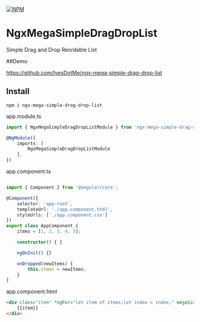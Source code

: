 [![NPM](https://nodei.co/npm/ngx-mega-simple-drag-drop-list.png)](https://npmjs.org/package/ngx-mega-simple-drag-drop-list)

# NgxMegaSimpleDragDropList

Simple Drag and Drop Reordable List

##Demo

https://github.com/IvesDotMe/ngx-mega-simple-drag-drop-list

## Install

```shell
npm i ngx-mega-simple-drag-drop-list
```

app.module.ts

```typescript
import { NgxMegaSimpleDragDropListModule } from 'ngx-mega-simple-drag-drop-list';

@NgModule({
	imports: [
		NgxMegaSimpleDragDropListModule
	],
})

```

app.component.ts

```typescript

import { Component } from '@angular/core';

@Component({
	selector: 'app-root',
	templateUrl: './app.component.html',
	styleUrls: ['./app.component.css']
})
export class AppComponent {
	items = [1, 2, 3, 4, 5]; 

	constructor() { }

	ngOnInit() {}

	onDropped(newItems) {
		this.items = newItems;
	}
}

```

app.component.html

```html
<div class="item" *ngFor="let item of items;let index = index;" megaSimpleDndList [items]="items" [index]="index" (dropped)="onDropped($event)">
	{{item}}
</div>
```
